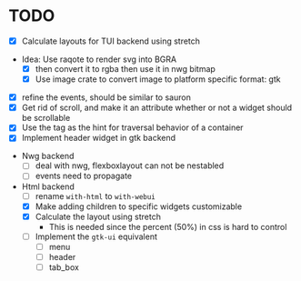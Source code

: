
# TODO
- [X] Calculate layouts for TUI backend using stretch
- Idea: Use raqote to render svg into BGRA
	- [X] then convert it to rgba then use it in nwg bitmap
	- [X] Use image crate to convert image to platform specific format: gtk
- [X] refine the events, should be similar to sauron
- [X] Get rid of scroll, and make it an attribute whether or not a widget should be scrollable
- [X] Use the tag as the hint for traversal behavior of a container
- [X] Implement header widget in gtk backend

- Nwg backend
   - [ ] deal with nwg, flexboxlayout can not be nestabled
   - [ ] events need to propagate
- Html backend
   - [ ] rename `with-html` to `with-webui`
   - [X] Make adding children to specific widgets customizable
   - [X] Calculate the layout using stretch
       - This is needed since the percent (50%) in css is hard to control
   - [ ] Implement the `gtk-ui` equivalent
       - [ ] menu
       - [ ] header
       - [ ] tab_box

